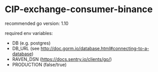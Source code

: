 # CIP-exchange-consumer-binance

recommended go version: 1.10

required env variables:

- DB (e.g. postgres)
- DB_URL (see http://doc.gorm.io/database.html#connecting-to-a-database) 
- RAVEN_DSN (https://docs.sentry.io/clients/go/)
- PRODUCTION (false/true)